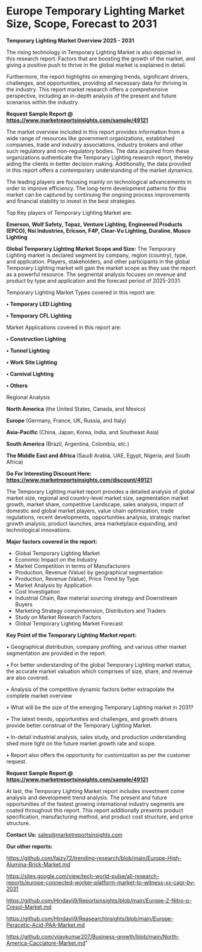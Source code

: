 # Europe Temporary Lighting Market Size, Scope, Forecast to 2031

<Strong> Temporary Lighting Market Overview 2025 - 2031</strong>

The rising technology in Temporary Lighting Market is also depicted in this research report. Factors that are boosting the growth of the market, and giving a positive push to thrive in the global market is explained in detail.

Furthermore, the report highlights on emerging trends, significant drivers, challenges, and opportunities, providing all necessary data for thriving in the industry. This report market research offers a comprehensive perspective, including an in-depth analysis of the present and future scenarios within the industry.

<strong>Request Sample Report @ <a href=https://www.marketreportsinsights.com/sample/49121>https://www.marketreportsinsights.com/sample/49121</a></strong>

The market overview included in this report provides information from a wide range of resources like government organizations, established companies, trade and industry associations, industry brokers and other such regulatory and non-regulatory bodies. The data acquired from these organizations authenticate the Temporary Lighting research report, thereby aiding the clients in better decision making. Additionally, the data provided in this report offers a contemporary understanding of the market dynamics.

The leading players are focusing mainly on technological advancements in order to improve efficiency. The long-term development patterns for this market can be captured by continuing the ongoing process improvements and financial stability to invest in the best strategies.

Top Key players of Temporary Lighting Market are:

<strong>Emerson, Wolf Safety, Topaz, Venture Lighting, Engineered Products (EPCO), Nsi Industries, Ericson, F4P, Clear-Vu Lighting, Duraline, Musco Lighting</strong>

<strong><b>Global Temporary Lighting Market Scope and Size:</b></strong>
The Temporary Lighting market is declared segment by company, region (country), type, and application. Players, stakeholders, and other participants in the global Temporary Lighting market will gain the market scope as they use the report as a powerful resource. The segmental analysis focuses on revenue and product by type and application and the forecast period of 2025-2031.

Temporary Lighting Market Types covered in this report are:

<strong>•  Temporary LED Lighting

•  Temporary CFL Lighting</strong>

Market Applications covered in this report are:

<strong>•  Construction Lighting

•  Tunnel Lighting

•  Work Site Lighting

•  Carnival Lighting

•  Others</strong> 

Regional Analysis

<strong>North America</strong> (the United States, Canada, and Mexico)

<strong>Europe</strong> (Germany, France, UK, Russia, and Italy)

<strong>Asia-Pacific</strong> (China, Japan, Korea, India, and Southeast Asia)

<strong>South America</strong> (Brazil, Argentina, Colombia, etc.)

<strong>The Middle East and Africa</strong> (Saudi Arabia, UAE, Egypt, Nigeria, and South Africa)

<strong>Go For Interesting Discount Here: <a href=https://www.marketreportsinsights.com/discount/49121>https://www.marketreportsinsights.com/discount/49121</a></strong>

The Temporary Lighting market report provides a detailed analysis of global market size, regional and country-level market size, segmentation market growth, market share, competitive Landscape, sales analysis, impact of domestic and global market players, value chain optimization, trade regulations, recent developments, opportunities analysis, strategic market growth analysis, product launches, area marketplace expanding, and technological innovations.

<strong><b>Major factors covered in the report:</b></strong>
<ul>
  <li>Global Temporary Lighting Market </li>
  <li>Economic Impact on the Industry</li>
  <li>Market Competition in terms of Manufacturers</li>
  <li>Production, Revenue (Value) by geographical segmentation</li>
  <li>Production, Revenue (Value), Price Trend by Type</li>
  <li>Market Analysis by Application</li>
  <li>Cost Investigation</li>
  <li>Industrial Chain, Raw material sourcing strategy and Downstream Buyers</li>
  <li>Marketing Strategy comprehension, Distributors and Traders</li>
  <li>Study on Market Research Factors</li>
  <li>Global Temporary Lighting Market Forecast</li>
</ul>

<strong><b>Key Point of the Temporary Lighting Market report:</b></strong>

• Geographical distribution, company profiling, and various other market segmentation are provided in the report.

• For better understanding of the global Temporary Lighting market status, the accurate market valuation which comprises of size, share, and revenue are also covered.

• Analysis of the competitive dynamic factors better extrapolate the complete market overview

• What will be the size of the emerging Temporary Lighting market in 2031?

• The latest trends, opportunities and challenges, and growth drivers provide better construal of the Temporary Lighting Market.

• In-detail industrial analysis, sales study, and production understanding shed more light on the future market growth rate and scope.

• Report also offers the opportunity for customization as per the customer request.

<strong>Request Sample Report @ <a href=https://www.marketreportsinsights.com/sample/49121>https://www.marketreportsinsights.com/sample/49121</a></strong>

At last, the Temporary Lighting Market report includes investment come analysis and development trend analysis. The present and future opportunities of the fastest growing international industry segments are coated throughout this report. This report additionally presents product specification, manufacturing method, and product cost structure, and price structure.

<strong>Contact Us:</strong>
sales@marketreportsinsights.com

<strong>Our other reports:</strong>

<a href=https://github.com/faizy72/trending-research/blob/main/Europe-High-Alumina-Brick-Market.md>https://github.com/faizy72/trending-research/blob/main/Europe-High-Alumina-Brick-Market.md</a>

<a href=https://sites.google.com/view/tech-world-pulse/all-research-reports/europe-connected-worker-platform-market-to-witness-xx-cagr-by-2031>https://sites.google.com/view/tech-world-pulse/all-research-reports/europe-connected-worker-platform-market-to-witness-xx-cagr-by-2031</a>

<a href=https://github.com/Hindavii9/Reportsinsights/blob/main/Europe-2-Nitro-p-Cresol-Market.md>https://github.com/Hindavii9/Reportsinsights/blob/main/Europe-2-Nitro-p-Cresol-Market.md</a>

<a href=https://github.com/Hindavii9/ReasearchInsights/blob/main/Europe-Peracetic-Acid-PAA-Market.md>https://github.com/Hindavii9/ReasearchInsights/blob/main/Europe-Peracetic-Acid-PAA-Market.md</a>

<a href=https://github.com/vijaykumar207/Business-growth/blob/main/North-America-Cacciatore-Market.md>https://github.com/vijaykumar207/Business-growth/blob/main/North-America-Cacciatore-Market.md</a>"
